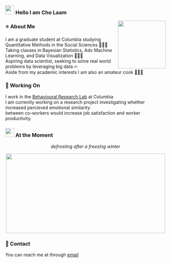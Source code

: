 ### <img src="https://tenor.com/view/waving-hand-joypixels-hi-hello-hey-there-gif-17554626.gif" width="28" height="28" /> Hello I am Cho Laam 

<img src="https://tenor.com/view/cat-computer-typing-working-funny-cats-gif-12030261.gif" width="150" height="150" img align="right" />

### ⭐ About Me 
I am a graduate student at Columbia studying Quantitative Methods in the Social Sciences 👩🏻‍🎓
</br>Taking classes in Bayesian Statistics, Adv Machine Learning, and Data Visualization 👩🏻‍💻
</br>Aspiring data scientist, seeking to solve real world problems by leveraging big data 🔥
</br>Aside from my academic interests I am also an amateur cook 👩🏻‍🍳 

### 📂 Working On
I work in the [Behavioural Research Lab](https://www8.gsb.columbia.edu/behaviorlab/) at Columbia 
</br>I am currently working on a research project investigating whether increased percieved emotional similarity 
</br>between co-workers would increase job satisfaction and worker productivity. 

### <img src="https://tenor.com/view/vodafone-greece-vodafone-vodafonegr-vodafone_greece-vodagreece-gif-15657958.gif" width="28" height="28" /> At the Moment 
<p align="center"><i> defrosting after a freezing winter </i></p>
<p align="center"> <img src="https://tenor.com/view/this-is-fine-fire-coffee-dog-gif-10959043.gif" width="500" height="250" /> </p>

### 📧 Contact
You can reach me at through [email](cy2617@columbia.edu)
